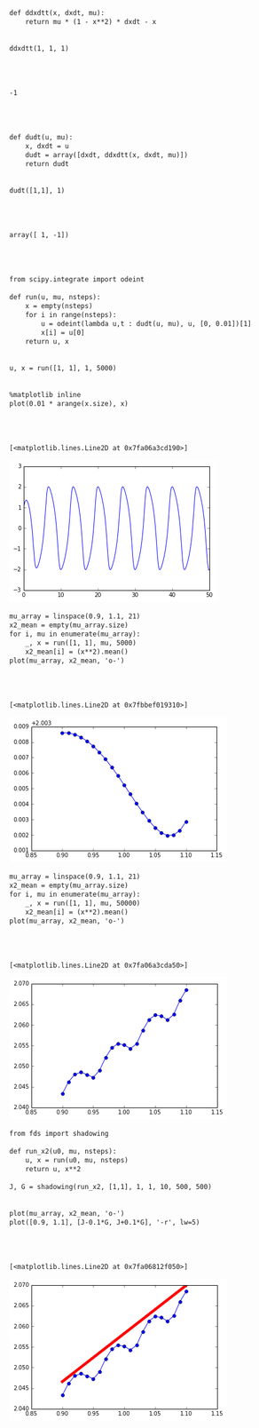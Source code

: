 

    def ddxdtt(x, dxdt, mu):
        return mu * (1 - x**2) * dxdt - x


    ddxdtt(1, 1, 1)




    -1




    def dudt(u, mu):
        x, dxdt = u
        dudt = array([dxdt, ddxdtt(x, dxdt, mu)])
        return dudt


    dudt([1,1], 1)




    array([ 1, -1])




    from scipy.integrate import odeint
    
    def run(u, mu, nsteps):
        x = empty(nsteps)
        for i in range(nsteps):
            u = odeint(lambda u,t : dudt(u, mu), u, [0, 0.01])[1]
            x[i] = u[0]
        return u, x


    u, x = run([1, 1], 1, 5000)


    %matplotlib inline
    plot(0.01 * arange(x.size), x)




    [<matplotlib.lines.Line2D at 0x7fa06a3cd190>]




![png](vanderpol_files/vanderpol_6_1.png)



    mu_array = linspace(0.9, 1.1, 21)
    x2_mean = empty(mu_array.size)
    for i, mu in enumerate(mu_array):
        _, x = run([1, 1], mu, 5000)
        x2_mean[i] = (x**2).mean()
    plot(mu_array, x2_mean, 'o-')




    [<matplotlib.lines.Line2D at 0x7fbbef019310>]




![png](vanderpol_files/vanderpol_7_1.png)



    mu_array = linspace(0.9, 1.1, 21)
    x2_mean = empty(mu_array.size)
    for i, mu in enumerate(mu_array):
        _, x = run([1, 1], mu, 50000)
        x2_mean[i] = (x**2).mean()
    plot(mu_array, x2_mean, 'o-')




    [<matplotlib.lines.Line2D at 0x7fa06a3cda50>]




![png](vanderpol_files/vanderpol_8_1.png)



    from fds import shadowing
    
    def run_x2(u0, mu, nsteps):
        u, x = run(u0, mu, nsteps)
        return u, x**2
    
    J, G = shadowing(run_x2, [1,1], 1, 1, 10, 500, 500)


    plot(mu_array, x2_mean, 'o-')
    plot([0.9, 1.1], [J-0.1*G, J+0.1*G], '-r', lw=5)




    [<matplotlib.lines.Line2D at 0x7fa06812f050>]




![png](vanderpol_files/vanderpol_10_1.png)

